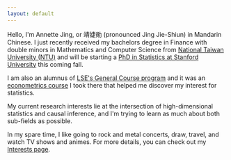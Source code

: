 ```yaml
---
layout: default
---
```


Hello, I'm Annette Jing, or 靖婕勛 (pronounced Jing Jie-Shiun) in Mandarin Chinese. 
I just recently received my bachelors degree in Finance with double minors in Mathematics and Computer Science from [National Taiwan University (NTU)](https://www.ntu.edu.tw/english/) and will be starting a [PhD in Statistics at Stanford University](https://statistics.stanford.edu) this coming fall. 

I am also an alumnus of [LSE's General Course program](http://www.lse.ac.uk/study-at-lse/The-General-Course) and it was an [econometrics course](http://www.lse.ac.uk/resources/calendar/courseGuides/EC/2018_EC221.htm) I took there that helped me discover my interest for statistics. 

My current research interests lie at the intersection of high-dimensional statistics and causal inference, and I'm trying to learn as much about both sub-fields as possible. 

In my spare time, I like going to rock and metal concerts, draw, travel, and watch TV shows and animes. For more details, you can check out my [Interests page](./Interests.html).